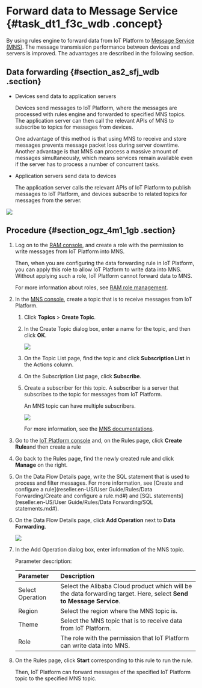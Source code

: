 # Forward data to Message Service {#task_dt1_f3c_wdb .concept}

By using rules engine to forward data from IoT Platform to [Message Service \(MNS\)](https://partners-intl.aliyun.com/help/product/27412.htm). The message transmission performance between devices and servers is improved. The advantages are described in the following section.

## Data forwarding {#section_as2_sfj_wdb .section}

-   Devices send data to application servers

    Devices send messages to IoT Platform, where the messages are processed with rules engine and forwarded to specified MNS topics. The application server can then call the relevant APIs of MNS to subscribe to topics for messages from devices.

    One advantage of this method is that using MNS to receive and store messages prevents message packet loss during server downtime. Another advantage is that MNS can process a massive amount of messages simultaneously, which means services remain available even if the server has to process a number of concurrent tasks.

-   Application servers send data to devices

    The application server calls the relevant APIs of IoT Platform to publish messages to IoT Platform, and devices subscribe to related topics for messages from the server.


![](http://static-aliyun-doc.oss-cn-hangzhou.aliyuncs.com/assets/img/7548/15591875144797_en-US.png)

## Procedure {#section_ogz_4m1_1gb .section}

1.  Log on to the [RAM console](https://partners-intl.console.aliyun.com/#/ram), and create a role with the permission to write messages from IoT Platform into MNS.

    Then, when you are configuring the data forwarding rule in IoT Platform, you can apply this role to allow IoT Platform to write data into MNS. Without applying such a role, IoT Platform cannot forward data to MNS.

    For more information about roles, see [RAM role management](https://partners-intl.aliyun.com/help/doc-detail/93691.htm).

2.  In the [MNS console](https://partners-intl.console.aliyun.com/#/mns), create a topic that is to receive messages from IoT Platform.
    1.  Click **Topics** \> **Create Topic**.
    2.  In the Create Topic dialog box, enter a name for the topic, and then click **OK**.

        ![](http://static-aliyun-doc.oss-cn-hangzhou.aliyuncs.com/assets/img/7548/155918751433812_en-US.png)

    3.  On the Topic List page, find the topic and click **Subscription List** in the Actions column.
    4.  On the Subscription List page, click **Subscribe**.
    5.  Create a subscriber for this topic. A subscriber is a server that subscribes to the topic for messages from IoT Platform.

        An MNS topic can have multiple subscribers.

        ![](http://static-aliyun-doc.oss-cn-hangzhou.aliyuncs.com/assets/img/7548/155918751433815_en-US.png)

        For more information, see the [MNS documentations](https://partners-intl.aliyun.com/help/product/27412.htm).

3.  Go to the [IoT Platform console](https://partners-intl.console.aliyun.com/#/iot) and, on the Rules page, click **Create Rule**and then create a rule
4.  Go back to the Rules page, find the newly created rule and click **Manage** on the right.
5.  On the Data Flow Details page, write the SQL statement that is used to process and filter messages. For more information, see [Create and configure a rule](reseller.en-US/User Guide/Rules/Data Forwarding/Create and configure a rule.md#) and [SQL statements](reseller.en-US/User Guide/Rules/Data Forwarding/SQL statements.md#).
6.  On the Data Flow Details page, click **Add Operation** next to **Data Forwarding**.

    ![](http://static-aliyun-doc.oss-cn-hangzhou.aliyuncs.com/assets/img/7548/15591875143029_en-US.png)

7.  In the Add Operation dialog box, enter information of the MNS topic.

    Parameter description:

    |Parameter|Description|
    |:--------|:----------|
    |Select Operation|Select the Alibaba Cloud product which will be the data forwarding target. Here, select **Send to Message Service**.|
    |Region|Select the region where the MNS topic is.|
    |Theme|Select the MNS topic that is to receive data from IoT Platform.|
    |Role|The role with the permission that IoT Platform can write data into MNS.|

8.  On the Rules page, click **Start** corresponding to this rule to run the rule.

    Then, IoT Platform can forward messages of the specified IoT Platform topic to the specified MNS topic.


